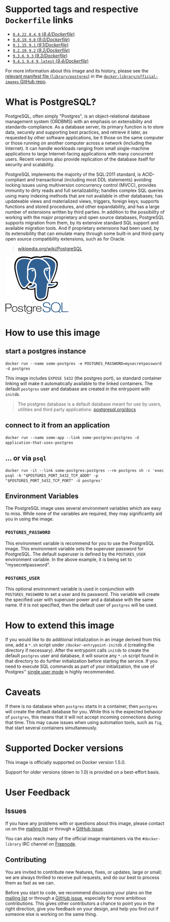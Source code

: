# Supported tags and respective `Dockerfile` links

- [`8.4.22`, `8.4`, `8` (*8.4/Dockerfile*)](https://github.com/docker-library/postgres/blob/51e5166d69320581cb707d6fb102d3ba04803400/8.4/Dockerfile)
- [`9.0.19`, `9.0` (*9.0/Dockerfile*)](https://github.com/docker-library/postgres/blob/baf80692b5ddd6a5b96876aed7d4b3046ced62ab/9.0/Dockerfile)
- [`9.1.15`, `9.1` (*9.1/Dockerfile*)](https://github.com/docker-library/postgres/blob/baf80692b5ddd6a5b96876aed7d4b3046ced62ab/9.1/Dockerfile)
- [`9.2.10`, `9.2` (*9.2/Dockerfile*)](https://github.com/docker-library/postgres/blob/baf80692b5ddd6a5b96876aed7d4b3046ced62ab/9.2/Dockerfile)
- [`9.3.6`, `9.3` (*9.3/Dockerfile*)](https://github.com/docker-library/postgres/blob/baf80692b5ddd6a5b96876aed7d4b3046ced62ab/9.3/Dockerfile)
- [`9.4.1`, `9.4`, `9`, `latest` (*9.4/Dockerfile*)](https://github.com/docker-library/postgres/blob/baf80692b5ddd6a5b96876aed7d4b3046ced62ab/9.4/Dockerfile)

For more information about this image and its history, please see the [relevant
manifest file
(`library/postgres`)](https://github.com/docker-library/official-images/blob/master/library/postgres)
in the [`docker-library/official-images` GitHub
repo](https://github.com/docker-library/official-images).

# What is PostgreSQL?

PostgreSQL, often simply "Postgres", is an object-relational database management
system (ORDBMS) with an emphasis on extensibility and standards-compliance. As a
database server, its primary function is to store data, securely and supporting
best practices, and retrieve it later, as requested by other software
applications, be it those on the same computer or those running on another
computer across a network (including the Internet). It can handle workloads
ranging from small single-machine applications to large Internet-facing
applications with many concurrent users. Recent versions also provide
replication of the database itself for security and scalability.

PostgreSQL implements the majority of the SQL:2011 standard, is ACID-compliant
and transactional (including most DDL statements) avoiding locking issues using
multiversion concurrency control (MVCC), provides immunity to dirty reads and
full serializability; handles complex SQL queries using many indexing methods
that are not available in other databases; has updateable views and materialized
views, triggers, foreign keys; supports functions and stored procedures, and
other expandability, and has a large number of extensions written by third
parties. In addition to the possibility of working with the major proprietary
and open source databases, PostgreSQL supports migration from them, by its
extensive standard SQL support and available migration tools. And if proprietary
extensions had been used, by its extensibility that can emulate many through
some built-in and third-party open source compatibility extensions, such as for
Oracle.

> [wikipedia.org/wiki/PostgreSQL](https://en.wikipedia.org/wiki/PostgreSQL)

![logo](https://raw.githubusercontent.com/docker-library/docs/master/postgres/logo.png)

# How to use this image

## start a postgres instance

    docker run --name some-postgres -e POSTGRES_PASSWORD=mysecretpassword -d postgres

This image includes `EXPOSE 5432` (the postgres port), so standard container
linking will make it automatically available to the linked containers. The
default `postgres` user and database are created in the entrypoint with
`initdb`.
> The postgres database is a default database meant for use by users, utilities
> and third party applications.
> [postgresql.org/docs](http://www.postgresql.org/docs/9.3/interactive/app-initdb.html)

## connect to it from an application

    docker run --name some-app --link some-postgres:postgres -d application-that-uses-postgres

## ... or via `psql`

    docker run -it --link some-postgres:postgres --rm postgres sh -c 'exec psql -h "$POSTGRES_PORT_5432_TCP_ADDR" -p "$POSTGRES_PORT_5432_TCP_PORT" -U postgres'

## Environment Variables

The PostgreSQL image uses several environment variables which are easy to miss.
While none of the variables are required, they may significantly aid you in
using the image.

### `POSTGRES_PASSWORD`

This environment variable is recommend for you to use the PostgreSQL image. This
environment variable sets the superuser password for PostgreSQL. The default
superuser is defined by the `POSTGRES_USER` environment variable. In the above
example, it is being set to "mysecretpassword".

### `POSTGRES_USER`

This optional environment variable is used in conjunction with
`POSTGRES_PASSWORD` to set a user and its password. This variable will create the
specified user with superuser power and a database with the same name. If it is
not specified, then the default user of `postgres` will be used.

# How to extend this image

If you would like to do additional initialization in an image derived from this
one, add a `*.sh` script under `/docker-entrypoint-initdb.d` (creating the
directory if necessary). After the entrypoint calls `initdb` to create the
default `postgres` user and database, it will source any `*.sh` script found in
that directory to do further initialization before starting the service. If you
need to execute SQL commands as part of your initialization, the use of
Postgres'' [single user
mode](http://www.postgresql.org/docs/9.3/static/app-postgres.html#AEN90580) is
highly recommended.

# Caveats

If there is no database when `postgres` starts in a container, then `postgres` will
create the default database for you. While this is the expected behavior of
`postgres`, this means that it will not accept incoming connections during that
time. This may cause issues when using automation tools, such as `fig`, that
start several containers simultaneously.

# Supported Docker versions

This image is officially supported on Docker version 1.5.0.

Support for older versions (down to 1.0) is provided on a best-effort basis.

# User Feedback

## Issues

If you have any problems with or questions about this image, please contact us
 on the [mailing list](http://www.postgresql.org/community/lists/subscribe/) or through a [GitHub issue](https://github.com/docker-library/postgres/issues).

You can also reach many of the official image maintainers via the
`#docker-library` IRC channel on [Freenode](https://freenode.net).

## Contributing

You are invited to contribute new features, fixes, or updates, large or small;
we are always thrilled to receive pull requests, and do our best to process them
as fast as we can.

Before you start to code, we recommend discussing your plans on the [mailing list](http://www.postgresql.org/community/lists/subscribe/) or 
through a [GitHub issue](https://github.com/docker-library/postgres/issues), especially for more ambitious
contributions. This gives other contributors a chance to point you in the right
direction, give you feedback on your design, and help you find out if someone
else is working on the same thing.
